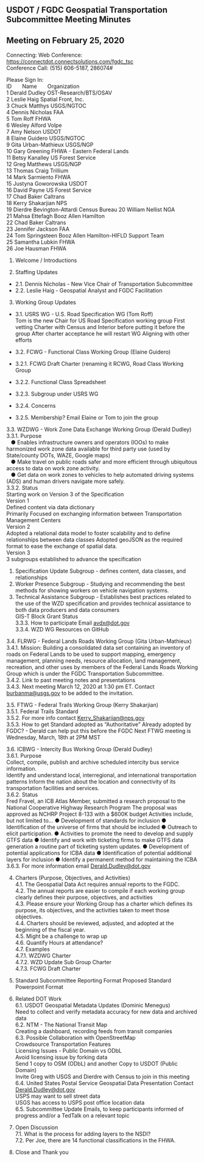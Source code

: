 
## USDOT / FGDC Geospatial Transportation Subcommittee Meeting Minutes
## Meeting on February 25, 2020

Connecting:
Web Conference: https://connectdot.connectsolutions.com/fgdc_tsc   
Conference Call: (515) 606-5187, 286074#   

Please Sign In:   
ID &nbsp; &nbsp; &nbsp; Name &nbsp; &nbsp; &nbsp; Organization  
1 Derald Dudley OST-Research/BTS/OSAV    
2 Leslie Haig Spatial Front, Inc.    
3 Chuck Matthys USGS/NGTOC    
4 Dennis Nicholas FAA    
5 Tom Roff FHWA    
6 Wesley Alford Volpe    
7 Amy Nelson USDOT    
8 Elaine Guidero USGS/NGTOC    
9 Gita Urban-Mathieux USGS/NGP   
10 Gary Greening FHWA - Eastern Federal Lands   
11 Betsy Kanalley US Forest Service   
12 Greg Matthews USGS/NGP   
13 Thomas Craig Trillium   
14 Mark Sarmiento FHWA   
15 Justyna Goworowska USDOT  
16 David Payne US Forest Service  
17 Chad Baker Caltrans   
18 Kerry Shakarjian NPS   
19 Dierdre Bevington-Attardi Census Bureau 
20 William Nellist NGA  
21 Mahsa Ettefagh Booz Allen Hamilton  
22 Chad Baker Caltrans  
23 Jennifer Jackson FAA  
24 Tom Springsteen Booz Allen Hamilton-HIFLD Support Team   
25 Samantha Lubkin FHWA   
26 Joe Hausman FHWA   


1. Welcome / Introductions   

2. Staffing Updates   

 - 2.1. Dennis Nicholas - New Vice Chair of Transportation Subcommittee   
 - 2.2. Leslie Haig - Geospatial Analyst and FGDC Facilitation    

3. Working Group Updates

 - 3.1. USRS WG - U.S. Road Specification WG (Tom Roff)   
Tom is the new Chair for US Road Specification working group
First vetting Charter with Census and Interior before putting it before the group
After charter acceptance he will restart WG
Aligning with other efforts

 - 3.2. FCWG - Functional Class Working Group (Elaine Guidero)   
 - 3.2.1. FCWG Draft Charter (renaming it RCWG, Road Class Working
Group   
 - 3.2.2. Functional Class Spreadsheet   
 - 3.2.3. Subgroup under USRS WG   
 - 3.2.4. Concerns   
 - 3.2.5. Membership? Email Elaine or Tom to join the group   

3.3. WZDWG - Work Zone Data Exchange Working Group (Derald Dudley)   
3.3.1. Purpose    
&nbsp;&nbsp; ● Enables infrastructure owners and operators (IOOs) to make harmonized
work zone data available for third party use (used by State/county DOTs,
WAZE, Google maps)   
&nbsp;&nbsp; ● Make travel on public roads safer and more efficient through ubiquitous
access to data on work zone activity.   
&nbsp;&nbsp; ● Get data on work zones to vehicles to help automated driving systems
(ADS) and human drivers navigate more safely.   
3.3.2. Status   
Starting work on Version 3 of the Specification   
Version 1   
Defined content via data dictionary   
Primarily Focused on exchanging information between Transportation Management Centers   
Version 2   
Adopted a relational data model to foster scalability and to define relationships between data classes
Adopted geoJSON as the required format to ease the exchange of spatial data.   
Version 3   
3 subgroups established to advance the specification   
1) Specification Update Subgroup - defines content, data
classes, and relationships   
2) Worker Presence Subgroup - Studying and recommending
the best methods for showing workers on vehicle navigation
systems.   
3) Technical Assistance Subgroup - Establishes best
practices related to the use of the WZD specification and
provides technical assistance to both data producers and
data consumers   
GIS-T Block
Grant Status     
3.3.3. How to participate
Email avdx@dot.gov   
3.3.4. WZD WG Resources on GitHub   

3.4. FLRWG - Federal Lands Roads Working Group (Gita Urban-Mathieux)   
3.4.1. Mission: Building a consolidated data set containing an inventory
of roads on Federal Lands to be used to support mapping, emergency
management, planning needs, resource allocation, land management,
recreation, and other uses by members of the Federal Lands Roads
Working Group which is under the FGDC Transportation Subcommittee.   
3.4.2. Link to past meeting notes and presentations   
3.4.3. Next meeting March 12, 2020 at 1:30 pm ET. Contact
burbanma@usgs.gov to be added to the invitation.   

3.5. FTWG - Federal Trails Working Group (Kerry Shakarjian)   
3.5.1. Federal Trails Standard   
3.5.2. For more info contact Kerry_Shakarjian@nps.gov   
3.5.3. How to get Standard adopted as “Authoritative”
Already adopted by FGDC? - Derald can help put this before the FGDC
Next FTWG meeting is Wednesday, March, 18th at 2PM MST   

3.6. ICBWG - Intercity Bus Working Group (Derald Dudley)   
3.6.1. Purpose   
Collect, compile, publish and archive scheduled intercity bus service
information.   
Identify and understand local, interregional, and international
transportation patterns
Inform the nation about the location and connectivity of its transportation
facilities and services.   
3.6.2. Status   
Fred Fravel, an ICB Atlas Member, submitted a research proposal to the
National Cooperative Highway Research Program
The proposal was approved as NCHRP Project 8-133 with a $600K
budget
Activities include, but not limited to…
● Development of standards for inclusion
● Identification of the universe of firms that should be included
● Outreach to elicit participation.
● Activities to promote the need to develop and supply GTFS data
● Identify and work with ticketing firms to make GTFS data
generation a routine part of ticketing system updates.
● Development of potential applications for ICBA data
● Identification of potential additional layers for inclusion
● Identify a permanent method for maintaining the ICBA   
3.6.3. For more information email Derald.Dudley@dot.gov   

4. Charters (Purpose, Objectives, and Activities)   
4.1. The Geospatial Data Act requires annual reports to the FGDC.   
4.2. The annual reports are easier to compile if each working group clearly
defines their purpose, objectives, and activities   
4.3. Please ensure your Working Group has a charter which defines its
purpose, its objectives, and the activities taken to meet those objectives.   
4.4. Charters should be reviewed, adjusted, and adopted at the beginning of
the fiscal year.   
4.5. Might be a challenge to wrap up   
4.6. Quantify Hours at attendance?   
4.7. Examples   
4.7.1. WZDWG Charter   
4.7.2. WZD Update Sub Group Charter   
4.7.3. FCWG Draft Charter   
   
5. Standard Subcommittee Reporting Format
Proposed Standard Powerpoint Format  
   
6. Related DOT Work   
6.1. USDOT Geospatial Metadata Updates (Dominic Menegus)   
Need to collect and verify metadata accuracy for new data and archived data   
6.2. NTM - The National Transit Map   
Creating a dashboard, recording feeds from transit companies   
6.3. Possible Collaboration with OpenStreetMap   
Crowdsource Transportation Features   
Licensing Issues - Public Domain vs ODbL   
Avoid licensing issue by forking data   
Send 1 copy to OSM (ODbL) and another Copy to USDOT (Public Domain)   
Invite Greg with USGS and Dierdre with Census to join in this meeting   
6.4. United States Postal Service Geospatial Data Presentation Contact
Derald.Dudley@dot.gov   
USPS may want to sell street data   
USGS has access to USPS post office location data   
6.5. Subcommittee Update Emails, to keep participants informed of progress
and/or a TedTalk on a relevant topic   

7. Open Discussion   
7.1. What is the process for adding layers to the NSDI?   
7.2. Per Joe, there are 14 functional classifications in the FHWA.   

8. Close and Thank you   
